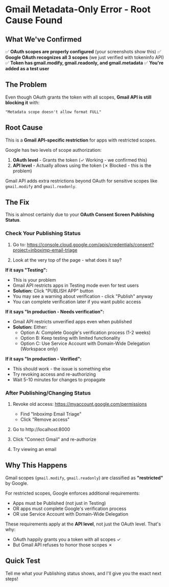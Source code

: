 # Gmail Metadata-Only Error - Root Cause Found

## What We've Confirmed

✅ **OAuth scopes are properly configured** (your screenshots show this)
✅ **Google OAuth recognizes all 3 scopes** (we just verified with tokeninfo API)
✅ **Token has gmail.modify, gmail.readonly, and gmail.metadata**
✅ **You're added as a test user**

## The Problem

Even though OAuth grants the token with all scopes, **Gmail API is still blocking it** with:

```
"Metadata scope doesn't allow format FULL"
```

## Root Cause

This is a **Gmail API-specific restriction** for apps with restricted scopes.

Google has two levels of scope authorization:
1. **OAuth level** - Grants the token (✓ Working - we confirmed this)
2. **API level** - Actually allows using the token (✗ Blocked - this is the problem)

Gmail API adds extra restrictions beyond OAuth for sensitive scopes like `gmail.modify` and `gmail.readonly`.

## The Fix

This is almost certainly due to your **OAuth Consent Screen Publishing Status**.

### Check Your Publishing Status

1. Go to: https://console.cloud.google.com/apis/credentials/consent?project=inboximp-email-triage

2. Look at the very top of the page - what does it say?

**If it says "Testing":**
   - This is your problem
   - Gmail API restricts apps in Testing mode even for test users
   - **Solution:** Click "PUBLISH APP" button
   - You may see a warning about verification - click "Publish" anyway
   - You can complete verification later if you want public access

**If it says "In production - Needs verification":**
   - Gmail API restricts unverified apps even when published
   - **Solution:** Either:
     - Option A: Complete Google's verification process (1-2 weeks)
     - Option B: Keep testing with limited functionality
     - Option C: Use Service Account with Domain-Wide Delegation (Workspace only)

**If it says "In production - Verified":**
   - This should work - the issue is something else
   - Try revoking access and re-authorizing
   - Wait 5-10 minutes for changes to propagate

### After Publishing/Changing Status

1. Revoke old access: https://myaccount.google.com/permissions
   - Find "Inboximp Email Triage"
   - Click "Remove access"

2. Go to http://localhost:8000

3. Click "Connect Gmail" and re-authorize

4. Try viewing an email

## Why This Happens

Gmail scopes (`gmail.modify`, `gmail.readonly`) are classified as **"restricted"** by Google.

For restricted scopes, Google enforces additional requirements:
- Apps must be Published (not just in Testing)
- OR apps must complete Google's verification process
- OR use Service Account with Domain-Wide Delegation

These requirements apply at the **API level**, not just the OAuth level. That's why:
- OAuth happily grants you a token with all scopes ✓
- But Gmail API refuses to honor those scopes ✗

## Quick Test

Tell me what your Publishing status shows, and I'll give you the exact next steps!
